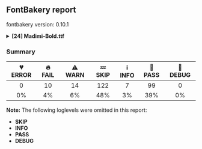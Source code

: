 ## FontBakery report

fontbakery version: 0.10.1

<details><summary><b>[24] Madimi-Bold.ttf</b></summary><div><details><summary>🔥 <b>FAIL:</b> Check font names are correct (<a href="https://font-bakery.readthedocs.io/en/stable/fontbakery/profiles/googlefonts.html#com.google.fonts/check/font_names">com.google.fonts/check/font_names</a>)</summary><div>


* 🔥 **FAIL** Font names are incorrect:

| nameID | current | expected |
| :--- | :--- | :--- |
| Family Name | **Madimi Bold** | **Madimi** |
| Subfamily Name | **Regular** | **Bold** |
| Full Name | Madimi Bold | Madimi Bold |
| Postscript Name | Madimi-Bold | Madimi-Bold |
| Typographic Family Name | **Madimi** | **N/A** |
| Typographic Subfamily Name | **Bold** | **N/A** | [code: bad-names]
</div></details><details><summary>🔥 <b>FAIL:</b> Check font follows the Google Fonts vertical metric schema (<a href="https://font-bakery.readthedocs.io/en/stable/fontbakery/profiles/googlefonts.html#com.google.fonts/check/vertical_metrics">com.google.fonts/check/vertical_metrics</a>)</summary><div>


* 🔥 **FAIL** OS/2.sTypoLineGap is "200" it should be 0 [code: bad-OS/2.sTypoLineGap]
</div></details><details><summary>🔥 <b>FAIL:</b> OS/2.fsSelection bit 7 (USE_TYPO_METRICS) is set in all fonts. (<a href="https://font-bakery.readthedocs.io/en/stable/fontbakery/profiles/googlefonts.html#com.google.fonts/check/os2/use_typo_metrics">com.google.fonts/check/os2/use_typo_metrics</a>)</summary><div>


* 🔥 **FAIL** OS/2.fsSelection bit 7 (USE_TYPO_METRICS) wasNOT set in the following fonts: ['fonts/ttf/Madimi-Bold.ttf']. [code: missing-os2-fsselection-bit7]
</div></details><details><summary>🔥 <b>FAIL:</b> Checking OS/2 usWinAscent & usWinDescent. (<a href="https://font-bakery.readthedocs.io/en/stable/fontbakery/profiles/universal.html#com.google.fonts/check/family/win_ascent_and_descent">com.google.fonts/check/family/win_ascent_and_descent</a>)</summary><div>


* 🔥 **FAIL** OS/2.usWinAscent value should be equal or greater than 1000, but got 950 instead [code: ascent]
* 🔥 **FAIL** OS/2.usWinDescent value should be equal or greater than 310, but got 250 instead [code: descent]
</div></details><details><summary>🔥 <b>FAIL:</b> Checking OS/2 Metrics match hhea Metrics. (<a href="https://font-bakery.readthedocs.io/en/stable/fontbakery/profiles/universal.html#com.google.fonts/check/os2_metrics_match_hhea">com.google.fonts/check/os2_metrics_match_hhea</a>)</summary><div>


* 🔥 **FAIL** OS/2 sTypoAscender (750) and hhea ascent (950) must be equal. [code: ascender]
</div></details><details><summary>🔥 <b>FAIL:</b> Do we have the latest version of FontBakery installed? (<a href="https://font-bakery.readthedocs.io/en/stable/fontbakery/profiles/universal.html#com.google.fonts/check/fontbakery_version">com.google.fonts/check/fontbakery_version</a>)</summary><div>


* 🔥 **FAIL** Current FontBakery version is 0.10.1, while a newer 0.10.9 is already available. Please upgrade it with 'pip install -U fontbakery' [code: outdated-fontbakery]
</div></details><details><summary>🔥 <b>FAIL:</b> Check that legacy accents aren't used in composite glyphs. (derived from com.google.fonts/check/legacy_accents) (<a href="https://font-bakery.readthedocs.io/en/stable/fontbakery/profiles/universal.html#com.google.fonts/check/legacy_accents">com.google.fonts/check/legacy_accents</a>)</summary><div>


* 🔥 **FAIL** Legacy accent "tilde" are too narrow. [code: legacy-accents-width]
</div></details><details><summary>🔥 <b>FAIL:</b> Space and non-breaking space have the same width? (<a href="https://font-bakery.readthedocs.io/en/stable/fontbakery/profiles/universal.html#com.google.fonts/check/whitespace_widths">com.google.fonts/check/whitespace_widths</a>)</summary><div>


* 🔥 **FAIL** Space and non-breaking space have differing width: The space glyph named space is 220 font units wide, non-breaking space named (uni00A0) is 224 font units wide, and both should be positive and the same. GlyphsApp has "Sidebearing arithmetic" (https://glyphsapp.com/tutorials/spacing) which allows you to set the non-breaking space width to always equal the space width. [code: different-widths]
</div></details><details><summary>🔥 <b>FAIL:</b> Checking head.macStyle value. (<a href="https://font-bakery.readthedocs.io/en/stable/fontbakery/profiles/head.html#com.google.fonts/check/mac_style">com.google.fonts/check/mac_style</a>)</summary><div>


* 🔥 **FAIL** head macStyle BOLD bit should be set. [code: bad-BOLD]
</div></details><details><summary>🔥 <b>FAIL:</b> Checking OS/2 fsSelection value. (<a href="https://font-bakery.readthedocs.io/en/stable/fontbakery/profiles/os2.html#com.google.fonts/check/fsselection">com.google.fonts/check/fsselection</a>)</summary><div>


* 🔥 **FAIL** OS/2 fsSelection REGULAR bit should be unset. [code: bad-REGULAR]
* 🔥 **FAIL** OS/2 fsSelection BOLD bit should be set. [code: bad-BOLD]
</div></details><details><summary>⚠ <b>WARN:</b> Checking OS/2 achVendID. (<a href="https://font-bakery.readthedocs.io/en/stable/fontbakery/profiles/googlefonts.html#com.google.fonts/check/vendor_id">com.google.fonts/check/vendor_id</a>)</summary><div>


* ⚠ **WARN** OS/2 VendorID value '    ' is not yet recognized. If you registered it recently, then it's safe to ignore this warning message. Otherwise, you should set it to your own unique 4 character code, and register it with Microsoft at https://www.microsoft.com/typography/links/vendorlist.aspx
 [code: unknown]
</div></details><details><summary>⚠ <b>WARN:</b> Check for codepoints not covered by METADATA subsets. (<a href="https://font-bakery.readthedocs.io/en/stable/fontbakery/profiles/googlefonts.html#com.google.fonts/check/metadata/unreachable_subsetting">com.google.fonts/check/metadata/unreachable_subsetting</a>)</summary><div>


* ⚠ **WARN** The following codepoints supported by the font are not covered by
    any subsets defined in the font's metadata file, and will never
    be served. You can solve this by either manually adding additional
    subset declarations to METADATA.pb, or by editing the glyphset
    definitions.

 * U+02C7 CARON: try adding one of: yi, tifinagh, canadian-aboriginal
 * U+02D8 BREVE: try adding one of: yi, canadian-aboriginal
 * U+02D9 DOT ABOVE: try adding one of: yi, canadian-aboriginal
 * U+02DB OGONEK: try adding one of: yi, canadian-aboriginal
 * U+02DD DOUBLE ACUTE ACCENT: not included in any glyphset definition
 * U+0302 COMBINING CIRCUMFLEX ACCENT: try adding one of: coptic, math, tifinagh, cherokee
 * U+0306 COMBINING BREVE: try adding one of: old-permic, tifinagh
 * U+0307 COMBINING DOT ABOVE: try adding one of: coptic, syriac, malayalam, tai-le, math, canadian-aboriginal, old-permic, tifinagh
 * U+030A COMBINING RING ABOVE: try adding syriac
 * U+030B COMBINING DOUBLE ACUTE ACCENT: try adding one of: osage, cherokee
 * U+030C COMBINING CARON: try adding one of: tai-le, cherokee
 * U+0312 COMBINING TURNED COMMA ABOVE: not included in any glyphset definition
 * U+0326 COMBINING COMMA BELOW: not included in any glyphset definition
 * U+0327 COMBINING CEDILLA: not included in any glyphset definition
 * U+0328 COMBINING OGONEK: not included in any glyphset definition
 * U+2021 DOUBLE DAGGER: try adding adlam
 * U+2205 EMPTY SET: try adding math
 * U+221E INFINITY: try adding math
 * U+2248 ALMOST EQUAL TO: try adding math
 * U+2260 NOT EQUAL TO: try adding math
 * U+2264 LESS-THAN OR EQUAL TO: try adding math
 * U+2265 GREATER-THAN OR EQUAL TO: try adding math
 * U+FB01 LATIN SMALL LIGATURE FI: not included in any glyphset definition
 * U+FB02 LATIN SMALL LIGATURE FL: not included in any glyphset definition

Or you can add the above codepoints to one of the subsets supported by the font: `latin`, `latin-ext` [code: unreachable-subsetting]
</div></details><details><summary>⚠ <b>WARN:</b> Ensure fonts have ScriptLangTags declared on the 'meta' table. (<a href="https://font-bakery.readthedocs.io/en/stable/fontbakery/profiles/googlefonts.html#com.google.fonts/check/meta/script_lang_tags">com.google.fonts/check/meta/script_lang_tags</a>)</summary><div>


* ⚠ **WARN** This font file does not have a 'meta' table. [code: lacks-meta-table]
</div></details><details><summary>⚠ <b>WARN:</b> Check if each glyph has the recommended amount of contours. (<a href="https://font-bakery.readthedocs.io/en/stable/fontbakery/profiles/universal.html#com.google.fonts/check/contour_count">com.google.fonts/check/contour_count</a>)</summary><div>


* ⚠ **WARN** This check inspects the glyph outlines and detects the total number of contours in each of them. The expected values are infered from the typical ammounts of contours observed in a large collection of reference font families. The divergences listed below may simply indicate a significantly different design on some of your glyphs. On the other hand, some of these may flag actual bugs in the font such as glyphs mapped to an incorrect codepoint. Please consider reviewing the design and codepoint assignment of these to make sure they are correct.

The following glyphs do not have the recommended number of contours:

	- Glyph name: Eth	Contours detected: 3	Expected: 2

	- Glyph name: ae	Contours detected: 4	Expected: 3

	- Glyph name: aogonek	Contours detected: 3	Expected: 2

	- Glyph name: Dcroat	Contours detected: 3	Expected: 2

	- Glyph name: dcroat	Contours detected: 3	Expected: 2

	- Glyph name: eogonek	Contours detected: 3	Expected: 2

	- Glyph name: hbar	Contours detected: 2	Expected: 1

	- Glyph name: oe	Contours detected: 4	Expected: 3

	- Glyph name: Dcroat	Contours detected: 3	Expected: 2

	- Glyph name: Eth	Contours detected: 3	Expected: 2

	- Glyph name: ae	Contours detected: 4	Expected: 3

	- Glyph name: aogonek	Contours detected: 3	Expected: 2

	- Glyph name: dcroat	Contours detected: 3	Expected: 2

	- Glyph name: eogonek	Contours detected: 3	Expected: 2

	- Glyph name: fi	Contours detected: 2	Expected: 3

	- Glyph name: hbar	Contours detected: 2	Expected: 1

	- Glyph name: oe	Contours detected: 4	Expected: 3
 [code: contour-count]
</div></details><details><summary>⚠ <b>WARN:</b> Check math signs have the same width. (<a href="https://font-bakery.readthedocs.io/en/stable/fontbakery/profiles/universal.html#com.google.fonts/check/math_signs_width">com.google.fonts/check/math_signs_width</a>)</summary><div>


* ⚠ **WARN** The most common width is 539 among a set of 7 math glyphs.
The following math glyphs have a different width, though:

Width = 454:
lessequal, less, greater, greaterequal

Width = 477:
multiply

Width = 595:
approxequal
 [code: width-outliers]
</div></details><details><summary>⚠ <b>WARN:</b> Checking Vertical Metric Linegaps. (<a href="https://font-bakery.readthedocs.io/en/stable/fontbakery/profiles/universal.html#com.google.fonts/check/linegaps">com.google.fonts/check/linegaps</a>)</summary><div>


* ⚠ **WARN** OS/2 sTypoLineGap is not equal to 0. [code: OS/2]
</div></details><details><summary>⚠ <b>WARN:</b> Check accent of Lcaron, dcaron, lcaron, tcaron (derived from com.google.fonts/check/alt_caron) (<a href="https://font-bakery.readthedocs.io/en/stable/fontbakery/profiles/universal.html#com.google.fonts/check/alt_caron">com.google.fonts/check/alt_caron</a>)</summary><div>


* ⚠ **WARN** lcaron is decomposed and therefore could not be checked. Please check manually. [code: decomposed-outline]
* ⚠ **WARN** tcaron is decomposed and therefore could not be checked. Please check manually. [code: decomposed-outline]
</div></details><details><summary>⚠ <b>WARN:</b> Does GPOS table have kerning information? This check skips monospaced fonts as defined by post.isFixedPitch value (<a href="https://font-bakery.readthedocs.io/en/stable/fontbakery/profiles/gpos.html#com.google.fonts/check/gpos_kerning_info">com.google.fonts/check/gpos_kerning_info</a>)</summary><div>


* ⚠ **WARN** GPOS table lacks kerning information. [code: lacks-kern-info]
</div></details><details><summary>⚠ <b>WARN:</b> Are any segments inordinately short? (<a href="https://font-bakery.readthedocs.io/en/stable/fontbakery/profiles/<Section: Outline Correctness Checks>.html#com.google.fonts/check/outline_short_segments">com.google.fonts/check/outline_short_segments</a>)</summary><div>


* ⚠ **WARN** The following glyphs have segments which seem very short:

	* percent (U+0025) contains a short segment B<<509.0,663.0>-<513.0,669.0>-<515.0,671.0>>

	* ampersand (U+0026) contains a short segment B<<588.0,304.0>-<588.0,300.0>-<587.5,295.5>>

	* ampersand (U+0026) contains a short segment B<<587.5,295.5>-<587.0,291.0>-<586.0,287.0>>

	* slash (U+002F) contains a short segment B<<53.0,-19.0>-<53.0,-14.0>-<53.5,-9.5>>

	* slash (U+002F) contains a short segment B<<53.5,-9.5>-<54.0,-5.0>-<55.0,-1.0>>

	* slash (U+002F) contains a short segment B<<375.0,726.0>-<375.0,722.0>-<375.0,716.5>>

	* slash (U+002F) contains a short segment B<<375.0,716.5>-<375.0,711.0>-<373.0,706.0>>

	* four (U+0034) contains a short segment L<<104.0,180.0>--<101.0,180.0>>

	* four (U+0034) contains a short segment L<<101.0,180.0>--<98.0,180.0>>

	* five (U+0035) contains a short segment B<<205.0,591.0>-<205.0,592.0>-<203.0,575.5>>

	* five (U+0035) contains a short segment B<<187.0,443.5>-<185.0,427.0>-<185.0,427.0>>

	* less (U+003C) contains a short segment L<<53.0,194.0>--<51.0,195.0>>

	* greater (U+003E) contains a short segment L<<401.0,314.0>--<403.0,313.0>>

	* at (U+0040) contains a short segment B<<607.5,-90.0>-<620.0,-104.0>-<620.0,-118.0>>

	* Z (U+005A) contains a short segment B<<60.0,49.0>-<60.0,56.0>-<61.5,62.5>>

	* Z (U+005A) contains a short segment B<<368.5,565.5>-<375.0,568.0>-<366.0,568.0>>

	* Z (U+005A) contains a short segment B<<543.0,640.0>-<543.0,632.0>-<540.0,622.5>>

	* Z (U+005A) contains a short segment B<<235.5,144.5>-<226.0,139.0>-<233.0,139.0>>

	* backslash (U+005C) contains a short segment B<<373.0,-1.0>-<375.0,-5.0>-<375.0,-9.5>>

	* backslash (U+005C) contains a short segment B<<375.0,-9.5>-<375.0,-14.0>-<375.0,-19.0>>

	* backslash (U+005C) contains a short segment B<<55.0,706.0>-<54.0,711.0>-<53.5,716.5>>

	* backslash (U+005C) contains a short segment B<<53.5,716.5>-<53.0,722.0>-<53.0,726.0>>

	* asciicircum (U+005E) contains a short segment L<<167.0,428.0>--<168.0,430.0>>

	* f (U+0066) contains a short segment L<<98.0,500.0>--<98.0,504.0>>

	* z (U+007A) contains a short segment B<<34.0,43.0>-<34.0,48.0>-<36.0,56.0>>

	* z (U+007A) contains a short segment B<<238.0,374.0>-<247.0,378.0>-<245.0,378.0>>

	* z (U+007A) contains a short segment B<<204.0,122.5>-<199.0,122.0>-<206.0,122.0>>

	* Uogonek (U+0172) contains a short segment B<<481.0,17.5>-<468.0,4.0>-<466.0,2.0>>

	* uogonek (U+0173) contains a short segment B<<406.0,23.0>-<402.0,20.0>-<397.0,17.0>>

	* uogonek (U+0173) contains a short segment B<<397.0,17.0>-<392.0,14.0>-<387.0,10.0>>

	* Zacute (U+0179) contains a short segment B<<60.0,49.0>-<60.0,56.0>-<61.5,62.5>>

	* Zacute (U+0179) contains a short segment B<<368.5,565.5>-<375.0,568.0>-<366.0,568.0>>

	* Zacute (U+0179) contains a short segment B<<543.0,640.0>-<543.0,632.0>-<540.0,622.5>>

	* Zacute (U+0179) contains a short segment B<<235.5,144.5>-<226.0,139.0>-<233.0,139.0>>

	* zacute (U+017A) contains a short segment B<<34.0,43.0>-<34.0,48.0>-<36.0,56.0>>

	* zacute (U+017A) contains a short segment B<<238.0,374.0>-<247.0,378.0>-<245.0,378.0>>

	* zacute (U+017A) contains a short segment B<<204.0,122.5>-<199.0,122.0>-<206.0,122.0>>

	* Zdotaccent (U+017B) contains a short segment B<<60.0,49.0>-<60.0,56.0>-<61.5,62.5>>

	* Zdotaccent (U+017B) contains a short segment B<<368.5,565.5>-<375.0,568.0>-<366.0,568.0>>

	* Zdotaccent (U+017B) contains a short segment B<<543.0,640.0>-<543.0,632.0>-<540.0,622.5>>

	* Zdotaccent (U+017B) contains a short segment B<<235.5,144.5>-<226.0,139.0>-<233.0,139.0>>

	* zdotaccent (U+017C) contains a short segment B<<34.0,43.0>-<34.0,48.0>-<36.0,56.0>>

	* zdotaccent (U+017C) contains a short segment B<<238.0,374.0>-<247.0,378.0>-<245.0,378.0>>

	* zdotaccent (U+017C) contains a short segment B<<204.0,122.5>-<199.0,122.0>-<206.0,122.0>>

	* Zcaron (U+017D) contains a short segment B<<60.0,49.0>-<60.0,56.0>-<61.5,62.5>>

	* Zcaron (U+017D) contains a short segment B<<368.5,565.5>-<375.0,568.0>-<366.0,568.0>>

	* Zcaron (U+017D) contains a short segment B<<543.0,640.0>-<543.0,632.0>-<540.0,622.5>>

	* Zcaron (U+017D) contains a short segment B<<235.5,144.5>-<226.0,139.0>-<233.0,139.0>>

	* zcaron (U+017E) contains a short segment B<<34.0,43.0>-<34.0,48.0>-<36.0,56.0>>

	* zcaron (U+017E) contains a short segment B<<238.0,374.0>-<247.0,378.0>-<245.0,378.0>>

	* zcaron (U+017E) contains a short segment B<<204.0,122.5>-<199.0,122.0>-<206.0,122.0>>

	* florin (U+0192) contains a short segment L<<193.0,379.0>--<179.0,379.0>>

	* florin (U+0192) contains a short segment L<<193.0,500.0>--<193.0,504.0>>

	* uni1E9E (U+1E9E) contains a short segment B<<228.0,568.0>-<217.0,568.0>-<210.5,559.5>>

	* uni1E9E (U+1E9E) contains a short segment B<<210.5,559.5>-<204.0,551.0>-<204.0,538.0>>

	* Euro (U+20AC) contains a short segment B<<48.0,365.0>-<48.0,374.0>-<48.0,382.0>>

	* Euro (U+20AC) contains a short segment L<<198.0,382.0>--<198.0,378.0>>

	* emptyset (U+2205) contains a short segment L<<398.0,604.0>--<392.0,604.0>>

	* infinity (U+221E) contains a short segment L<<421.0,196.0>--<420.0,197.0>>

	* infinity (U+221E) contains a short segment L<<420.0,197.0>--<420.0,194.0>>

	* infinity (U+221E) contains a short segment L<<420.0,194.0>--<414.0,201.0>>

	* infinity (U+221E) contains a short segment L<<414.0,201.0>--<407.0,194.0>>

	* infinity (U+221E) contains a short segment L<<407.0,194.0>--<407.0,197.0>>

	* infinity (U+221E) contains a short segment L<<407.0,197.0>--<406.0,196.0>>

	* infinity (U+221E) contains a short segment L<<406.0,196.0>--<406.0,193.0>>

	* notequal (U+2260) contains a short segment L<<454.0,438.0>--<461.0,438.0>>

	* lessequal (U+2264) contains a short segment L<<53.0,300.0>--<51.0,301.0>>

	* greaterequal (U+2265) contains a short segment L<<401.0,420.0>--<403.0,419.0>>

	* fi (U+FB01) contains a short segment L<<98.0,379.0>--<84.0,379.0>>

	* fi (U+FB01) contains a short segment L<<98.0,500.0>--<98.0,504.0>>

	* fl (U+FB02) contains a short segment L<<98.0,500.0>--<98.0,504.0>> [code: found-short-segments]
</div></details><details><summary>⚠ <b>WARN:</b> Do any segments have colinear vectors? (<a href="https://font-bakery.readthedocs.io/en/stable/fontbakery/profiles/<Section: Outline Correctness Checks>.html#com.google.fonts/check/outline_colinear_vectors">com.google.fonts/check/outline_colinear_vectors</a>)</summary><div>


* ⚠ **WARN** The following glyphs have colinear vectors:

	* asciicircum (U+005E): L<<19.0,132.0>--<167.0,428.0>> -> L<<167.0,428.0>--<168.0,430.0>>

	* asciicircum (U+005E): L<<286.0,430.0>--<287.0,428.0>> -> L<<287.0,428.0>--<435.0,132.0>>

	* four (U+0034): L<<104.0,180.0>--<101.0,180.0>> -> L<<101.0,180.0>--<98.0,180.0>>

	* four (U+0034): L<<330.0,180.0>--<104.0,180.0>> -> L<<104.0,180.0>--<101.0,180.0>>

	* greater (U+003E): L<<105.0,462.0>--<401.0,314.0>> -> L<<401.0,314.0>--<403.0,313.0>>

	* greater (U+003E): L<<403.0,195.0>--<401.0,194.0>> -> L<<401.0,194.0>--<105.0,46.0>>

	* greaterequal (U+2265): L<<105.0,568.0>--<401.0,420.0>> -> L<<401.0,420.0>--<403.0,419.0>>

	* greaterequal (U+2265): L<<403.0,301.0>--<401.0,300.0>> -> L<<401.0,300.0>--<105.0,152.0>>

	* less (U+003C): L<<349.0,46.0>--<53.0,194.0>> -> L<<53.0,194.0>--<51.0,195.0>>

	* less (U+003C): L<<51.0,313.0>--<53.0,314.0>> -> L<<53.0,314.0>--<349.0,462.0>>

	* lessequal (U+2264): L<<349.0,152.0>--<53.0,300.0>> -> L<<53.0,300.0>--<51.0,301.0>>

	* lessequal (U+2264): L<<51.0,419.0>--<53.0,420.0>> -> L<<53.0,420.0>--<349.0,568.0>>

	* notequal (U+2260): L<<217.0,84.0>--<206.0,68.0>> -> L<<206.0,68.0>--<166.0,9.0>>

	* oslash (U+00F8): L<<169.0,190.0>--<171.0,193.0>> -> L<<171.0,193.0>--<312.0,401.0>>

	* two (U+0032): L<<210.0,150.0>--<210.0,148.0>> -> L<<210.0,148.0>--<209.0,119.0>> [code: found-colinear-vectors]
</div></details><details><summary>⚠ <b>WARN:</b> Do outlines contain any jaggy segments? (<a href="https://font-bakery.readthedocs.io/en/stable/fontbakery/profiles/<Section: Outline Correctness Checks>.html#com.google.fonts/check/outline_jaggy_segments">com.google.fonts/check/outline_jaggy_segments</a>)</summary><div>


* ⚠ **WARN** The following glyphs have jaggy segments:

	* b (U+0062): B<<198.5,490.5>-<195.0,472.0>-<188.0,451.0>>/B<<188.0,451.0>-<207.0,482.0>-<240.5,495.0>> = 13.069317896282163

	* d (U+0064): B<<325.0,495.0>-<358.0,482.0>-<377.0,451.0>>/B<<377.0,451.0>-<370.0,472.0>-<366.5,490.5>> = 13.069317896282163

	* dcaron (U+010F): B<<325.0,495.0>-<358.0,482.0>-<377.0,451.0>>/B<<377.0,451.0>-<370.0,472.0>-<366.5,490.5>> = 13.069317896282163

	* dcroat (U+0111): B<<325.0,495.0>-<358.0,482.0>-<377.0,451.0>>/B<<377.0,451.0>-<370.0,472.0>-<366.5,490.5>> = 13.069317896282163

	* h (U+0068): B<<199.0,523.0>-<193.0,497.0>-<179.0,469.0>>/B<<179.0,469.0>-<196.0,490.0>-<224.0,499.0>> = 12.425942865427455

	* hbar (U+0127): B<<199.0,523.0>-<193.0,497.0>-<179.0,469.0>>/B<<179.0,469.0>-<196.0,490.0>-<224.0,499.0>> = 12.425942865427455

	* p (U+0070): B<<237.5,7.0>-<204.0,22.0>-<185.0,53.0>>/B<<185.0,53.0>-<192.0,33.0>-<195.5,14.0>> = 12.21422050001543

	* q (U+0071): B<<366.5,14.0>-<370.0,33.0>-<377.0,53.0>>/B<<377.0,53.0>-<358.0,22.0>-<325.0,7.0>> = 12.21422050001543

	* thorn (U+00FE): B<<240.5,7.0>-<207.0,22.0>-<188.0,53.0>>/B<<188.0,53.0>-<195.0,33.0>-<198.5,14.0>> = 12.21422050001543

	* z (U+007A): B<<371.0,345.0>-<360.0,330.0>-<361.0,331.0>>/L<<361.0,331.0>--<243.0,154.0>> = 11.309932474020227

	* zacute (U+017A): B<<371.0,345.0>-<360.0,330.0>-<361.0,331.0>>/L<<361.0,331.0>--<243.0,154.0>> = 11.309932474020227

	* zcaron (U+017E): B<<371.0,345.0>-<360.0,330.0>-<361.0,331.0>>/L<<361.0,331.0>--<243.0,154.0>> = 11.309932474020227

	* zdotaccent (U+017C): B<<371.0,345.0>-<360.0,330.0>-<361.0,331.0>>/L<<361.0,331.0>--<243.0,154.0>> = 11.309932474020227 [code: found-jaggy-segments]
</div></details><details><summary>⚠ <b>WARN:</b> Do outlines contain any semi-vertical or semi-horizontal lines? (<a href="https://font-bakery.readthedocs.io/en/stable/fontbakery/profiles/<Section: Outline Correctness Checks>.html#com.google.fonts/check/outline_semi_vertical">com.google.fonts/check/outline_semi_vertical</a>)</summary><div>


* ⚠ **WARN** The following glyphs have semi-vertical/semi-horizontal lines:

	* T (U+0054): L<<202.0,41.0>--<201.0,509.0>>

	* Tcaron (U+0164): L<<202.0,41.0>--<201.0,509.0>>

	* uni021A (U+021A): L<<202.0,41.0>--<201.0,509.0>> [code: found-semi-vertical]
</div></details><details><summary>⚠ <b>WARN:</b> Ensure dotted circle glyph is present and can attach marks. (<a href="https://font-bakery.readthedocs.io/en/stable/fontbakery/profiles/<Section: Shaping Checks>.html#com.google.fonts/check/dotted_circle">com.google.fonts/check/dotted_circle</a>)</summary><div>


* ⚠ **WARN** No dotted circle glyph present [code: missing-dotted-circle]
</div></details><details><summary>⚠ <b>WARN:</b> Ensure soft_dotted characters lose their dot when combined with marks that replace the dot. (<a href="https://font-bakery.readthedocs.io/en/stable/fontbakery/profiles/<Section: Shaping Checks>.html#com.google.fonts/check/soft_dotted">com.google.fonts/check/soft_dotted</a>)</summary><div>


* ⚠ **WARN** The dot of soft dotted characters used in orthographies _must_ disappear in the following strings: į̀ į́ į̂ į̃ į̄ į̌

The dot of soft dotted characters _should_ disappear in other cases, for example: į̆ į̇ į̈ į̊ į̋ į̒ į̣̀ į̣́ į̣̂ į̣̃ į̣̄ į̣̆ į̣̇ į̣̈ į̣̊ į̣̋ į̣̌ į̣̒ į̦̀ į̦́

Your font fully covers the following languages that require the soft-dotted feature: Ebira (Latn, 2,200,000 speakers), Igbo (Latn, 27,823,640 speakers), Lithuanian (Latn, 2,357,094 speakers), Dutch (Latn, 31,709,104 speakers). 

Your font does *not* cover the following languages that require the soft-dotted feature: Koonzime (Latn, 40,000 speakers), Lugbara (Latn, 2,200,000 speakers), Basaa (Latn, 332,940 speakers), Dan (Latn, 1,099,244 speakers), Belarusian (Cyrl, 10,064,517 speakers), Avokaya (Latn, 100,000 speakers), Ma’di (Latn, 584,000 speakers), Nateni (Latn, 100,000 speakers), Aghem (Latn, 38,843 speakers), Kom (Latn, 360,685 speakers), Ukrainian (Cyrl, 29,273,587 speakers), Ejagham (Latn, 120,000 speakers), Navajo (Latn, 166,319 speakers). [code: soft-dotted]
</div></details><br></div></details>

### Summary

| 💔 ERROR | 🔥 FAIL | ⚠ WARN | 💤 SKIP | ℹ INFO | 🍞 PASS | 🔎 DEBUG |
|:-----:|:----:|:----:|:----:|:----:|:----:|:----:|
| 0 | 10 | 14 | 122 | 7 | 99 | 0 |
| 0% | 4% | 6% | 48% | 3% | 39% | 0% |

**Note:** The following loglevels were omitted in this report:
* **SKIP**
* **INFO**
* **PASS**
* **DEBUG**
